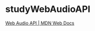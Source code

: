 # studyWebAudioAPI


[Web Audio API | MDN Web Docs](https://developer.mozilla.org/ja/docs/Web/API/Web_Audio_API#guides_and_tutorials)

